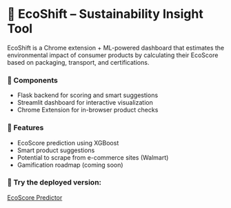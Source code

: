 # 🌿 EcoShift – Sustainability Insight Tool

EcoShift is a Chrome extension + ML-powered dashboard that estimates the environmental impact of consumer products by calculating their EcoScore based on packaging, transport, and certifications.

### 🔧 Components
- Flask backend for scoring and smart suggestions
- Streamlit dashboard for interactive visualization
- Chrome Extension for in-browser product checks

### 🚀 Features
- EcoScore prediction using XGBoost
- Smart product suggestions
- Potential to scrape from e-commerce sites (Walmart)
- Gamification roadmap (coming soon)

### 🧪 Try the deployed version:
[EcoScore Predictor](https://ecoshiftproj.streamlit.app/)
